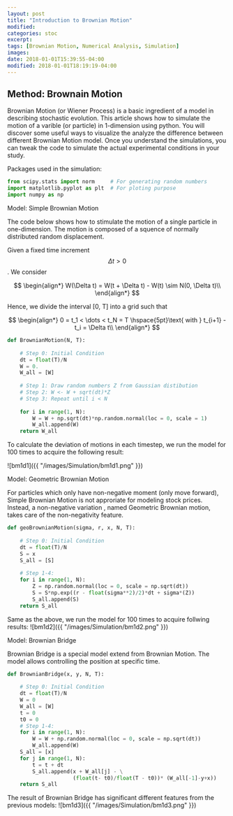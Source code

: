 ```yaml
---
layout: post
title: "Introduction to Brownian Motion"
modified:
categories: stoc
excerpt:
tags: [Brownian Motion, Numerical Analysis, Simulation]
images:
date: 2018-01-01T15:39:55-04:00
modified: 2018-01-01T18:19:19-04:00
---
```


## Method: Brownain Motion

Brownian Motion (or Wiener Process) is a basic ingredient of a model in describing stochastic evolution. This article shows how to simulate the motion of a varible (or particle) in 1-dimension using python. You will discover some useful ways to visualize the analyze the difference between different Brownian Motion model. Once you understand the simulations, you can tweak the code to simulate the actual experimental conditions in your study.

Packages used in the simulation:
```python
from scipy.stats import norm     # For generating random numbers
import matplotlib.pyplot as plt  # For ploting purpose
import numpy as np
```

Model: Simple Brownian Motion

The code below shows how to stimulate the motion of a single particle in one-dimension. The motion is composed of a squence of normally distributed random displacement.

Given a fixed time increment $$\Delta t > 0$$. We consider<br />

$$
    \begin{align*}
        W(\Delta t) = W(t + \Delta t) - W(t) \sim N(0, \Delta t)\\
    \end{align*}
$$

Hence, we divide the interval [0, T] into a grid such that <br />

$$
    \begin{align*}
        0 = t_1 < \dots < t_N = T \hspace{5pt}\text{   with    } t_{i+1} - t_i = \Delta t\\
    \end{align*}
$$

```python
def BrownianMotion(N, T):
    
    # Step 0: Initial Condition
    dt = float(T)/N
    W = 0.
    W_all = [W]
    
    # Step 1: Draw random numbers Z from Gaussian distibution
    # Step 2: W <- W + sqrt(dt)*Z
    # Step 3: Repeat until i < N
    
    for i in range(1, N):
        W = W + np.sqrt(dt)*np.random.normal(loc = 0, scale = 1)
        W_all.append(W)
    return W_all
```

To calculate the deviation of motions in each timestep, we run the model for 100 times to acquire the following result:

![bm1d1]({{ "/images/Simulation/bm1d1.png" }})

Model: Geometric Brownian Motion

For particles which only have non-negative moment (only move forward), Simple Brownian Motion is not approriate for modeling stock prices. Instead, a non-negative variation , named Geometric Brownian motion,  takes care of the non-negativity feature.

```python
def geoBrownianMotion(sigma, r, x, N, T):
    
    # Step 0: Initial Condition
    dt = float(T)/N
    S = x
    S_all = [S]
    
    # Step 1-4:
    for i in range(1, N):
        Z = np.random.normal(loc = 0, scale = np.sqrt(dt))
        S = S*np.exp((r - float(sigma**2)/2)*dt + sigma*(Z))
        S_all.append(S)
    return S_all
```
Same as the above, we run the model for 100 times to acquire follwing results:
![bm1d2]({{ "/images/Simulation/bm1d2.png" }})

Model: Brownian Bridge

Brownian Bridge is a special model extend from Brownian Motion. The model allows controlling the position at specific time.

```python
def BrownianBridge(x, y, N, T):
    
    # Step 0: Initial Condition
    dt = float(T)/N
    W = 0
    W_all = [W]
    t = 0
    t0 = 0
    # Step 1-4:
    for i in range(1, N):
        W = W + np.random.normal(loc = 0, scale = np.sqrt(dt))
        W_all.append(W)
    S_all = [x]
    for j in range(1, N):
        t = t + dt
        S_all.append(x + W_all[j] - \
                     (float(t- t0)/float(T - t0))* (W_all[-1]-y+x))
    return S_all
```
The result of Brownian Bridge has significant different features from the previous models:
![bm1d3]({{ "/images/Simulation/bm1d3.png" }})